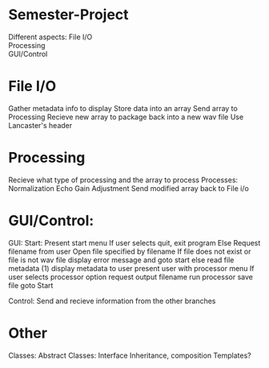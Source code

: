 # Semester-Project
Different aspects:
File I/O  
Processing  
GUI/Control

# File I/O
Gather metadata info to display
Store data into an array
Send array to Processing
Recieve new array to package back into a new wav file
Use Lancaster's header

# Processing
Recieve what type of processing and the array to process
Processes:
  Normalization
  Echo
  Gain Adjustment
 Send modified array back to File i/o
 
# GUI/Control:
 
 GUI:
Start: Present start menu
If user selects quit, exit program
Else
  Request filename from user
  Open file specified by filename
  If file does not exist or file is not wav file
    display error message and goto start
  else
    read file metadata
(1) display metadata to user
    present user with processor menu
    If user selects processor option
      request output filename
      run processor
      save file
      goto Start
      
Control:
Send and recieve information from the other branches

# Other
Classes:
Abstract Classes:
Interface
Inheritance, composition
Templates?

